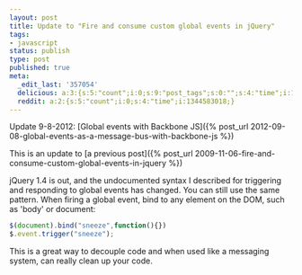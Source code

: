 ```yaml
---
layout: post
title: Update to "Fire and consume custom global events in jQuery"
tags:
- javascript
status: publish
type: post
published: true
meta:
  _edit_last: '357054'
  delicious: a:3:{s:5:"count";i:0;s:9:"post_tags";s:0:"";s:4:"time";i:1345287815;}
  reddit: a:2:{s:5:"count";i:0;s:4:"time";i:1344583018;}
---
```

Update 9-8-2012: [Global events with Backbone JS]({% post_url 2012-09-08-global-events-as-a-message-bus-with-backbone-js %})

This is an update to [a previous post]({% post_url 2009-11-06-fire-and-consume-custom-global-events-in-jquery %})

jQuery 1.4 is out, and the undocumented syntax I described for triggering and responding to global events has changed. You can still use the same pattern. When firing a global event, bind to any element on the DOM, such as 'body' or document:

``` javascript
$(document).bind("sneeze",function(){})
$.event.trigger("sneeze");
```

This is a great way to decouple code and when used like a messaging system, can really clean up your code.

